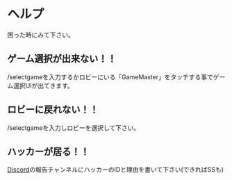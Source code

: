 # ヘルプ
困った時にみて下さい。

## ゲーム選択が出来ない！！
/selectgameを入力するかロビーにいる「GameMaster」をタッチする事でゲーム選択UIが出てきます。

## ロビーに戻れない！！
/selectgameを入力しロビーを選択して下さい。

## ハッカーが居る！！
[Discord](https://hxbot.tk/VNP-D)の報告チャンネルにハッカーのIDと理由を書いて下さい(できればSSも)
